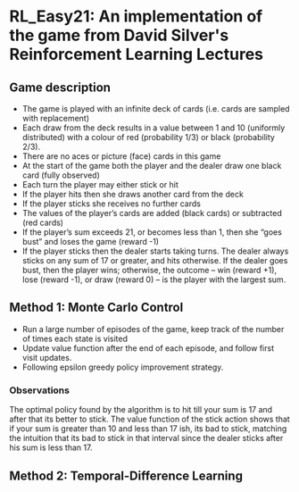 # RL_Easy21: An implementation of the game from David Silver's Reinforcement Learning Lectures

## Game description

- The game is played with an infinite deck of cards (i.e. cards are sampled
with replacement)
- Each draw from the deck results in a value between 1 and 10 (uniformly
distributed) with a colour of red (probability 1/3) or black (probability
2/3).
- There are no aces or picture (face) cards in this game
- At the start of the game both the player and the dealer draw one black
card (fully observed)
- Each turn the player may either stick or hit
- If the player hits then she draws another card from the deck
- If the player sticks she receives no further cards
- The values of the player’s cards are added (black cards) or subtracted (red
cards)
- If the player’s sum exceeds 21, or becomes less than 1, then she “goes
bust” and loses the game (reward -1)
- If the player sticks then the dealer starts taking turns. The dealer always
sticks on any sum of 17 or greater, and hits otherwise. If the dealer goes
bust, then the player wins; otherwise, the outcome – win (reward +1),
lose (reward -1), or draw (reward 0) – is the player with the largest sum.

## Method 1: Monte Carlo Control

- Run a large number of episodes of the game, keep track of the number of times each state is visited
- Update value function after the end of each episode, and follow first visit updates.
- Following epsilon greedy policy improvement strategy.

### Observations

The optimal policy found by the algorithm is to hit till your sum is 17 and after that its better to stick. The value function of the stick action shows that if your sum is greater than 10 and less than 17 ish, its bad to stick, matching the intuition that its bad to stick in that interval since the dealer sticks after his sum is less than 17.

## Method 2: Temporal-Difference Learning
